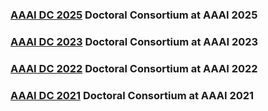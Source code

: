 ### [AAAI DC 2025](https://aaaidc.github.io/dc2025/) Doctoral Consortium at AAAI 2025

### [AAAI DC 2023](https://aaaidc.github.io/dc2023/) Doctoral Consortium at AAAI 2023

### [AAAI DC 2022](https://aaaidc.github.io/dc2022/) Doctoral Consortium at AAAI 2022

### [AAAI DC 2021](https://aaaidc.github.io/dc2021/) Doctoral Consortium at AAAI 2021
